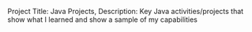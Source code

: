 Project Title:
Java Projects,
Description:
Key Java activities/projects that show what I learned and show a sample of my capabilities

